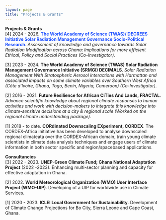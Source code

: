 ```yaml
---
layout: page
title: "Projects & Grants"
---
```


**Projects & Grants** <br />
[4] 2024 - 2026. <span style="color:#1F51FF;">**The World Academy of Science (TWAS)/ DEGREES Initiative Solar Radiation Management Governance Socio-Political Research**</span>. *Assessment of knowledge and governance towards Solar Radiation Modification across Ghana: Implications for more efficient Ethical, Policy and Social Practices (Co-Investigator)*.

[3] 2023 - 2024. **The World Academy of Science (TWAS) Solar Radiation Management Governance Initiative (SRMGI) DECIMALS**. *Solar Radiation Management With Stratospheric Aerosol interactions with Harmattan and associated impacts on some climate variables over Southern West Africa (Côte d'Ivoire, Ghana, Togo, Benin, Nigeria, Cameroon) (Co-Investigator)*.

[2] 2016 - 2021. **Future Resilience for African CiTies And Lands, FRACTAL**. *Advance scientific knowledge about regional climate responses to human activities and work with decision-makers to integrate this knowledge into climate-sensitive decisions at a city & regional scale (Worked on the regional climate understanding package)*.

[1] 2018 - to date. **CORdinated Downscaling EXperiment, CORDEX**. The CORDEX-Africa initiative has been developed to analyse downscaled regional climateata over the CORDEX-African domain, train young climate scientists in climate data analysis techniques and engage users of climate information in both sector specific and region/spacebased applications.

**Consultancies** <br />
[3] 2022 - 2023. **UNEP-Green Climate Fund; Ghana National Adaptation Project** (2022 -2023). Enhancing multi-sector planning and capacity for effective adaptation in Ghana.

[2] 2022. **World Meteorological Organization (WMO) User Interface Project (WMO-UIP)**. Developing of a UIP for worldwide use in Climate Services.

[1] 2020 - 2023. **ICLEI Local Government for Sustainability**. Development of Climate Change Projections for Bo City, Sierra Leone and Cape Coast, Ghana.
